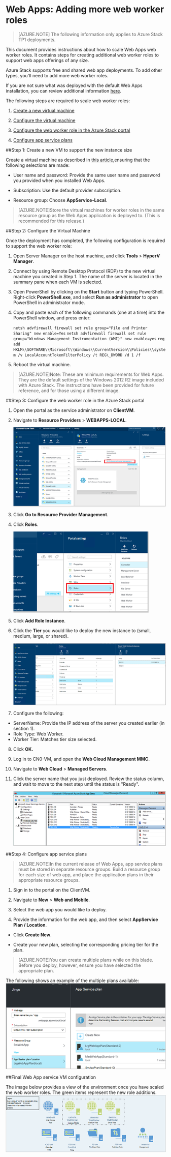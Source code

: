 <properties
    pageTitle="Web Apps Adding More Web Worker Roles | Microsoft Azure"
    description="Detailed guidance for scaling Azure Stack Web App"
    services="azure-stack"
    documentationCenter=""
    authors="kathm"
    manager="slinehan"
    editor=""/>

<tags
    ms.service="azure-stack"
    ms.workload="app-service"
    ms.tgt_pltfrm="na"
    ms.devlang="na"
    ms.topic="article"
    ms.date="09/26/2016"
    ms.author="kathm"/>

#   <a name="web-apps-adding-more-web-worker-roles"></a>Web Apps: Adding more web worker roles

> [AZURE.NOTE] The following information only applies to Azure Stack TP1 deployments.

This document provides instructions about how to scale Web Apps web worker roles. It contains steps for creating additional web worker roles to support web apps offerings of any size.

Azure Stack supports free and shared web app deployments. To add other types, you'll need to add more web worker roles.

If you are not sure what was deployed with the default Web Apps installation, you can review additional information [here](azure-stack-webapps-overview.md).

The following steps are required to scale web worker roles:

1.  [Create a new virtual machine](#step-1-create-a-new-vm-to-support-the-new-instance-size)

2.  [Configure the virtual machine](#step-2-configure-the-virtual-machine)

3.  [Configure the web worker role in the Azure Stack portal](#step-3-configure-the-web-worker-role-in-the-azure-stack-portal)

4.  [Configure app service plans](#step-4-configure-app-service-plans)

##<a name="step-1-create-a-new-vm-to-support-the-new-instance-size"></a>Step 1: Create a new VM to support the new instance size

Create a virtual machine as described in [this article](azure-stack-provision-vm.md),ensuring that the following selections are made:

 - User name and password: Provide the same user name and password you provided when you installed Web Apps.

 - Subscription: Use the default provider subscription.

 - Resource group: Choose **AppService-Local**.

> [AZURE.NOTE]Store the virtual machines for worker roles in the same resource group as the Web Apps application is deployed to. (This is recommended for this release.)

##<a name="step-2-configure-the-virtual-machine"></a>Step 2: Configure the Virtual Machine

Once the deployment has completed, the following configuration is required to support the web worker role:

1.  Open Server Manager on the host machine, and click **Tools** &gt; **HyperV Manager**.

2.  Connect by using Remote Desktop Protocol (RDP) to the new virtual machine you created in Step 1. The name of the server is located in the summary pane when each VM is selected.

3.  Open PowerShell by clicking on the **Start** button and typing PowerShell. Right-click **PowerShell.exe**, and select **Run as administrator** to open PowerShell in administrator mode.

4.  Copy and paste each of the following commands (one at a time) into the PowerShell window, and press enter:

    ```netsh advfirewall firewall set rule group="File and Printer Sharing" new enable=Yes```
    ```netsh advfirewall firewall set rule group="Windows Management Instrumentation (WMI)" new enable=yes```
    ```reg add HKLM\\SOFTWARE\\Microsoft\\Windows\\CurrentVersion\\Policies\\system /v LocalAccountTokenFilterPolicy /t REG\_DWORD /d 1 /f```

5.  Reboot the virtual machine.

> [AZURE.NOTE]Note: These are minimum requirements for Web Apps. They are the default settings of the Windows 2012 R2 image included with Azure Stack. The instructions have been provided for future reference, and for those using a different image.

##<a name="step-3-configure-the-web-worker-role-in-the-azure-stack-portal"></a>Step 3: Configure the web worker role in the Azure Stack portal

1.  Open the portal as the service administrator on **ClientVM**.

2.  Navigate to **Resource Providers** &gt; **WEBAPPS-LOCAL**.

    ![](media/azure-stack-webapp-add-worker-roles/WebApp-ResourceMgmt.png)
 
3.  Click **Go to Resource Provider Management**.

4.  Click **Roles**.

    ![](media/azure-stack-webapp-add-worker-roles/WebApp-Roles.png)
 
5.  Click **Add Role Instance**.

6.  Click the **Tier** you would like to deploy the new instance to (small, medium, large, or shared).

    ![](media/azure-stack-webapp-add-worker-roles/WebApp-Tiers.png)
 
7.  Configure the following:
 - ServerName: Provide the IP address of the server you created earlier (in section 1).
 - Role Type: Web Worker.
 - Worker Tier: Matches tier size selected.

8. Click **OK.**

9. Log in to CN0-VM, and open the **Web Cloud Management MMC**.

10. Navigate to **Web Cloud** &gt; **Managed Servers**.

11. Click the server name that you just deployed. Review the status column, and wait to move to the next step until the status is "Ready".

    ![](media/azure-stack-webapp-add-worker-roles/webappmgmtconsole.png)

##<a name="step-4-configure-app-service-plans"></a>Step 4: Configure app service plans

> [AZURE.NOTE]In the current release of Web Apps, app service plans must be stored in separate resource groups. Build a resource group for each size of web app, and place the application plans in their appropriate resource groups.

1.  Sign in to the portal on the ClientVM.

2.  Navigate to **New** &gt; **Web and Mobile**.

3.  Select the web app you would like to deploy.

4.  Provide the information for the web app, and then select **AppService Plan / Location**.

-   Click **Create New**.

-   Create your new plan, selecting the corresponding pricing tier for the plan.

> [AZURE.NOTE]You can create multiple plans while on this blade. Before you deploy, however, ensure you have selected the appropriate plan.

The following shows an example of the multiple plans available:    ![](media/azure-stack-webapp-add-worker-roles/WebApp-Plans.png)

##<a name="final-web-app-service-vm-configuration"></a>Final Web App service VM configuration

The image below provides a view of the environment once you have scaled the web worker roles. The green items represent the new role additions.
    ![](media/azure-stack-webapp-add-worker-roles/WebAppsWWRoles.png)

